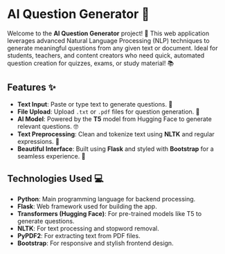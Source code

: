 # AI Question Generator 🤖

Welcome to the **AI Question Generator** project! 🚀 This web application leverages advanced Natural Language Processing (NLP) techniques to generate meaningful questions from any given text or document. Ideal for students, teachers, and content creators who need quick, automated question creation for quizzes, exams, or study material! 📚

## Features ✨

- **Text Input**: Paste or type text to generate questions. 📝
- **File Upload**: Upload `.txt` or `.pdf` files for question generation. 📂
- **AI Model**: Powered by the **T5** model from Hugging Face to generate relevant questions. 🤓
- **Text Preprocessing**: Clean and tokenize text using **NLTK** and regular expressions. 🔧
- **Beautiful Interface**: Built using **Flask** and styled with **Bootstrap** for a seamless experience. 🎨

## Technologies Used 💻

- **Python**: Main programming language for backend processing.
- **Flask**: Web framework used for building the app.
- **Transformers (Hugging Face)**: For pre-trained models like T5 to generate questions.
- **NLTK**: For text processing and stopword removal.
- **PyPDF2**: For extracting text from PDF files.
- **Bootstrap**: For responsive and stylish frontend design.
